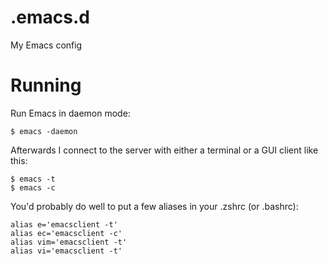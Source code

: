# .emacs.d
My Emacs config

# Running

Run Emacs in daemon mode:
    
    $ emacs -daemon
    
Afterwards I connect to the server with either a terminal or a GUI client like this:

    $ emacs -t
    $ emacs -c

You'd probably do well to put a few aliases in your .zshrc (or .bashrc):

    alias e='emacsclient -t'
    alias ec='emacsclient -c'
    alias vim='emacsclient -t'
    alias vi='emacsclient -t'
